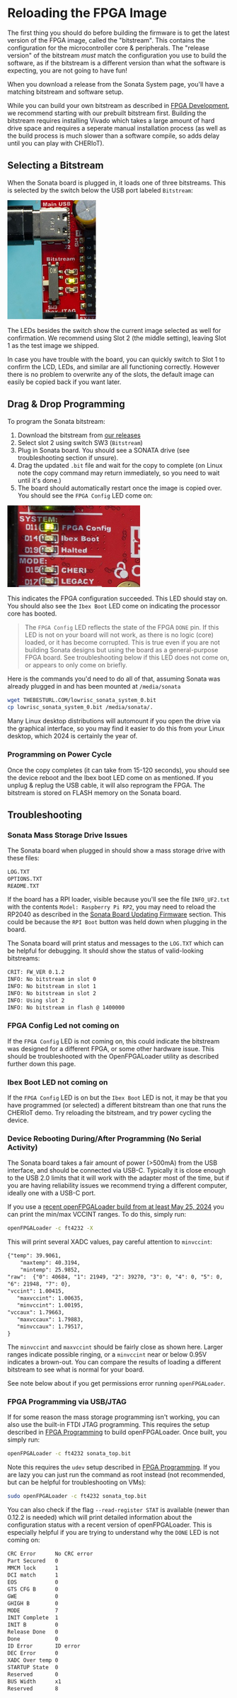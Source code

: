 # Reloading the FPGA Image

The first thing you should do before building the firmware is to get the latest version of the FPGA image, called the "bitstream". This contains the configuration
for the microcontroller core & peripherals. The "release version" of the bitstream *must* match the
configuration you use to build the software, as if the bitstream is a different version than what
the software is expecting, you are not going to have fun!

When you download a release from the Sonata System page, you'll have a matching bitstream and
software setup.

While you can build your own bitstream as described
in [FPGA Development](../dev/fpga-development.md), we recommend starting with our prebuilt bitstream first. Building the bitstream requires
installing Vivado which takes a large amount of hard drive space and requires a seperate manual installation process (as well as the build
process is much slower than a software compile, so adds delay until you can play with CHERIoT).

## Selecting a Bitstream

When the Sonata board is plugged in, it loads one of three bitstreams. This is selected by the switch below the USB port labeled `Bitstream`:

![](img/sonata-selectbs.jpeg)

The LEDs besides the switch show the current image selected as well for confirmation. We recommend using Slot 2 (the middle setting), leaving Slot 1 as the test image we shipped.

In case you have trouble with the board, you can quickly switch to Slot 1 to confirm the LCD, LEDs, and similar are all functioning correctly. However there is no problem
to overwrite any of the slots, the default image can easily be copied back if you want later.

## Drag & Drop Programming

To program the Sonata bitstream:

1. Download the bitstream from [our releases](https://github.com/lowRISC/sonata-system/releases)
2. Select slot 2 using switch SW3 (`Bitstream`)
3. Plug in Sonata board. You should see a SONATA drive (see troubleshooting section if unsure).
4. Drag the updated `.bit` file and wait for the copy to complete (on Linux note the copy command may return immediately, so you need to wait until it's done.)
5. The board should automatically restart once the image is copied over. You should see the `FPGA Config` LED come on:

![](img/sonata-fpgaconfig.jpeg)

This indicates the FPGA configuration succeeded. This LED should stay on. You should also see the `Ibex Boot` LED come on indicating the processor core has booted.

> The `FPGA Config` LED reflects the state of the FPGA `DONE` pin. If this LED is not on your board will not work, as there is no logic (core)
> loaded, or it has become corrupted. This is true even if you are not building Sonata designs but using the board as a general-purpose FPGA
> board. See troubleshooting below if this LED does not come on, or appears to only come on briefly.

Here is the commands you'd need to do all of that, assuming Sonata was already plugged in and has been mounted at `/media/sonata`

```sh
wget THEBESTURL.COM/lowrisc_sonata_system_0.bit
cp lowrisc_sonata_system_0.bit /media/sonata/.
```

Many Linux desktop distributions will automount if you open the drive via the graphical interface, so you may find it easier to do this from your Linux desktop,
which 2024 is certainly the year of.

### Programming on Power Cycle

Once the copy completes (it can take from 15-120 seconds), you should see the device reboot and the Ibex boot LED come on as mentioned. If you unplug & replug the USB cable,
it will also reprogram the FPGA. The bitstream is stored on FLASH memory on the Sonata board.

## Troubleshooting

### Sonata Mass Storage Drive Issues

The Sonata board when plugged in should show a mass storage drive with these files:

```
LOG.TXT
OPTIONS.TXT
README.TXT
```

If the board has a RPI loader, visible because you'll see the file `INFO_UF2.txt` with the contents `Model: Raspberry Pi RP2`, you may need to reload the RP2040 as described in the [Sonata Board Updating Firmware]() section. This could
be because the `RPI Boot` button was held down when plugging in the board.

The Sonata board will print status and messages to the `LOG.TXT` which can be helpful for debugging. It should show the status of valid-looking bitstreams:

```
CRIT: FW_VER 0.1.2
INFO: No bitstream in slot 0
INFO: No bitstream in slot 1
INFO: No bitstream in slot 2
INFO: Using slot 2
INFO: No bitstream in flash @ 1400000
```

### FPGA Config Led not coming on

If the `FPGA Config` LED is not coming on, this could indicate the bitstream was designed for a different FPGA, or some other hardware issue. This should be troubleshooted with the OpenFPGALoader utility as described further down this page.

### Ibex Boot LED not coming on

If the `FPGA Config` LED is on but the `Ibex Boot` LED is not, it may be that you have programmed (or selected) a different bitstream than one that runs the CHERIoT demo. Try reloading the bitstream, and try power cycling the device.

### Device Rebooting During/After Programming (No Serial Activity)

The Sonata board takes a fair amount of power (>500mA) from the USB interface, and should be connected via USB-C. Typically it is close enough to the USB 2.0 limits that it will work with the adapter most of the time, but if you are having reliability issues we recommend trying a different computer, ideally one with a USB-C port.

If you use a [recent openFPGALoader build from at least May 25, 2024](https://github.com/trabucayre/openFPGALoader) you can print the min/max VCCINT ranges. To do this, simply run:

```sh
openFPGALoader -c ft4232 -X
```

This will print several XADC values, pay careful attention to `minvccint`:

```
{"temp": 39.9061, 
    "maxtemp": 40.3194, 
    "mintemp": 25.9852, 
"raw":  {"0": 40684, "1": 21949, "2": 39270, "3": 0, "4": 0, "5": 0, "6": 21948, "7": 0},
"vccint": 1.00415, 
   "maxvccint": 1.00635, 
   "minvccint": 1.00195, 
"vccaux": 1.79663, 
   "maxvccaux": 1.79883, 
   "minvccaux": 1.79517, 
}
```

The `minvccint` and `maxvccint` should be fairly close as shown here. Larger ranges indicate possible ringing, or a `minvccint` near or below 0.95V indicates a brown-out. You can compare the results of loading a different bitstream to see what is normal for your board.

See note below about if you get permissions error running `openFPGALoader`.

### FPGA Programming via USB/JTAG

If for some reason the mass storage programming isn't working, you can also use the built-in FTDI JTAG programming. This requires the setup described in [FPGA Programming](../dev/fpga-programming.md) to build openFPGALoader. Once built, you simply run:

```sh
openFPGALoader -c ft4232 sonata_top.bit
```

Note this requires the `udev` setup described in [FPGA Programming](../dev/fpga-programming.md). If you are lazy you can just run the command as root instead (not recommended, but can be helpful for troubleshooting on VMs):

```sh
sudo openFPGALoader -c ft4232 sonata_top.bit
```
You can also check if the flag `--read-register STAT` is available (newer than 0.12.2 is needed) which will print detailed information about the configuration status with a recent version of openFPGALoader. This is especially helpful if you are trying to understand why the `DONE` LED is not coming on:

```
CRC Error      No CRC error
Part Secured   0
MMCM lock      1
DCI match      1
EOS            0
GTS CFG B      0
GWE            0
GHIGH B        0
MODE           7
INIT Complete  1
INIT B         0
Release Done   0
Done           0
ID Error       ID error
DEC Error      0
XADC Over temp 0
STARTUP State  0
Reserved       0
BUS Width      x1
Reserved       8
```
